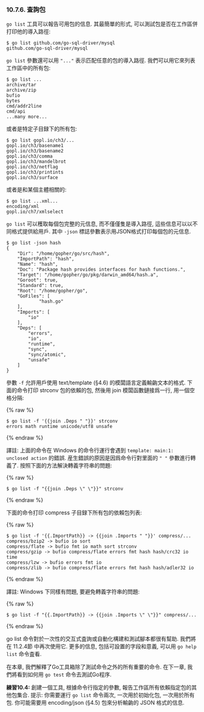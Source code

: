 ### 10.7.6. 査詢包

`go list` 工具可以報告可用包的信息. 其最簡單的形式, 可以測試包是否在工作區併打印他的導入路徑:

```
$ go list github.com/go-sql-driver/mysql
github.com/go-sql-driver/mysql
```

`go list` 參數還可以用 `"..."` 表示匹配任意的包的導入路徑. 我們可以用它來列表工作區中的所有包:

```
$ go list ...
archive/tar
archive/zip
bufio
bytes
cmd/addr2line
cmd/api
...many more...
```

或者是特定子目録下的所有包:

```
$ go list gopl.io/ch3/...
gopl.io/ch3/basename1
gopl.io/ch3/basename2
gopl.io/ch3/comma
gopl.io/ch3/mandelbrot
gopl.io/ch3/netflag
gopl.io/ch3/printints
gopl.io/ch3/surface
```

或者是和某個主體相關的:

```
$ go list ...xml...
encoding/xml
gopl.io/ch7/xmlselect
```

`go list` 可以穫取每個包完整的元信息, 而不僅僅隻是導入路徑, 這些信息可以以不同格式提供給用戶. 其中 `-json` 標誌參數表示用JSON格式打印每個包的元信息.

```
$ go list -json hash
{
	"Dir": "/home/gopher/go/src/hash",
	"ImportPath": "hash",
	"Name": "hash",
	"Doc": "Package hash provides interfaces for hash functions.",
	"Target": "/home/gopher/go/pkg/darwin_amd64/hash.a",
	"Goroot": true,
	"Standard": true,
	"Root": "/home/gopher/go",
	"GoFiles": [
			"hash.go"
	],
	"Imports": [
		"io"
	],
	"Deps": [
		"errors",
		"io",
		"runtime",
		"sync",
		"sync/atomic",
		"unsafe"
	]
}
```

參數 `-f` 允許用戶使用 text/template (§4.6) 的模闆語言定義輸齣文本的格式. 下面的命令打印 strconv 包的依賴的包, 然後用 join 模闆函數鏈接爲一行, 用一個空格分隔:

{% raw %}
```
$ go list -f '{{join .Deps " "}}' strconv
errors math runtime unicode/utf8 unsafe
```
{% endraw %}

譯註: 上面的命令在 Windows 的命令行運行會遇到 `template: main:1: unclosed action` 的錯誤. 産生錯誤的原因是因爲命令行對里面的 `" "` 參數進行轉義了. 按照下面的方法解決轉義字符串的問題:

{% raw %}
```
$ go list -f "{{join .Deps \" \"}}" strconv
```
{% endraw %}

下面的命令打印 compress 子目録下所有包的依賴包列表:

{% raw %}
```
$ go list -f '{{.ImportPath}} -> {{join .Imports " "}}' compress/...
compress/bzip2 -> bufio io sort
compress/flate -> bufio fmt io math sort strconv
compress/gzip -> bufio compress/flate errors fmt hash hash/crc32 io time
compress/lzw -> bufio errors fmt io
compress/zlib -> bufio compress/flate errors fmt hash hash/adler32 io
```
{% endraw %}

譯註: Windows 下同樣有問題, 要避免轉義字符串的問題: 

{% raw %}
```
$ go list -f "{{.ImportPath}} -> {{join .Imports \" \"}}" compress/...
```
{% endraw %}

go list 命令對於一次性的交互式査詢或自動化構建和測試腳本都很有幫助. 我們將在 11.2.4節 中再次使用它. 更多的信息, 包括可設置的字段和意義, 可以用 `go help list` 命令査看.

在本章, 我們解釋了Go工具箱除了測試命令之外的所有重要的命令. 在下一章, 我們將看到如何用 `go test` 命令去測試Go程序.

**練習10.4:** 創建一個工具, 根據命令行指定的參數, 報告工作區所有依賴指定包的其他包集合. 提示: 你需要運行 `go list` 命令兩次, 一次用於初始化包, 一次用於所有包. 你可能需要用 encoding/json (§4.5) 包來分析輸齣的 JSON 格式的信息.



